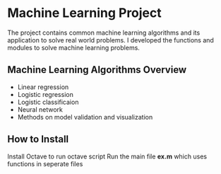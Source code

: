 # Machine Learning Project
The project contains common machine learning algorithms and its application to solve real world problems. I developed the functions and modules to solve machine learning problems.

## Machine Learning Algorithms Overview
* Linear regression 
* Logistic regression
* Logistic classificaion
* Neural network
* Methods on model validation and visualization

## How to Install
Install Octave to run octave script 
Run the main file **ex.m** which uses functions in seperate files
